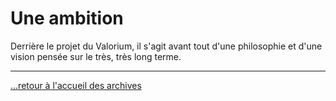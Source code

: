 # Une ambition

Derrière le projet du Valorium, il s'agit avant tout d'une philosophie et d'une vision pensée sur le très, très long terme. 

---

[...retour à l'accueil des archives](../accueil.md)



